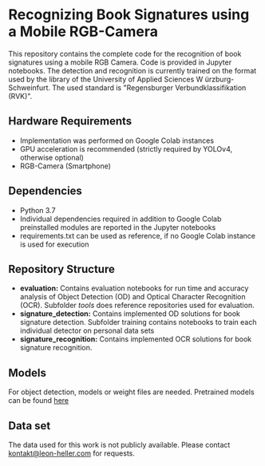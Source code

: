 # Recognizing Book Signatures using a Mobile RGB-Camera

This repository contains the complete code for the recognition of book signatures using a mobile RGB Camera. Code is provided in Jupyter notebooks. The detection and recognition is currently trained on the format used by the library of the University of Applied Sciences W ̈urzburg-Schweinfurt. The used standard is "Regensburger Verbundklassifikation (RVK)".


## Hardware Requirements

- Implementation was performed on Google Colab instances
- GPU acceleration is recommended (strictly required by YOLOv4, otherwise optional)
- RGB-Camera (Smartphone)


## Dependencies

- Python 3.7
- Individual dependencies required in addition to Google Colab preinstalled modules are reported in the Jupyter notebooks
- requirements.txt can be used as reference, if no Google Colab instance is used for execution


## Repository Structure

- **evaluation:** Contains evaluation notebooks for run time and accuracy analysis of Object Detection (OD) and Optical Character Recognition (OCR). Subfolder *tools* does reference repositories used for evaluation.
- **signature_detection:** Contains implemented OD solutions for book signature detection. Subfolder training contains notebooks to train each individual detector on personal data sets
- **signature_recognition:** Contains implemented OCR solutions for book signature recognition.


## Models

For object detection, models or weight files are needed. Pretrained models can be found [here](https://drive.google.com/drive/folders/1kdak4UZxd0ImufVfAoJ9BbI3jzYkjzVy?usp=sharing)


## Data set

The data used for this work is not publicly available. Please contact <kontakt@leon-heller.com> for requests.
